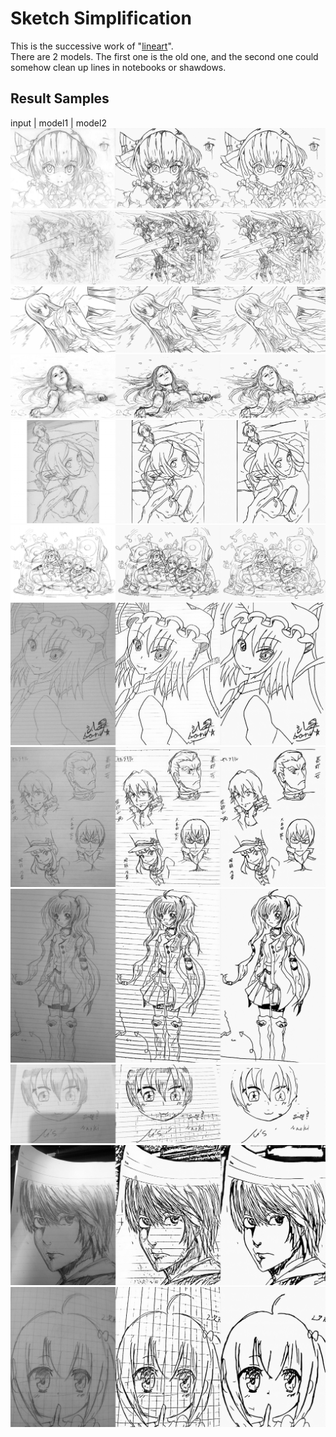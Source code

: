 # Sketch Simplification

This is the successive work of "[lineart](https://github.com/La4La/lineart)".  
There are 2 models. The first one is the old one, and the second one could somehow clean up lines in notebooks or shawdows.

## Result Samples
input | model1 | model2
![test1](https://github.com/La4La/SketchSimplification/blob/master/compare_output/test1.jpg)
![test2](https://github.com/La4La/SketchSimplification/blob/master/compare_output/test2.jpg)
![test3](https://github.com/La4La/SketchSimplification/blob/master/compare_output/test3.jpg)
![test4](https://github.com/La4La/SketchSimplification/blob/master/compare_output/test4.jpg)
![test5](https://github.com/La4La/SketchSimplification/blob/master/compare_output/test5.jpg)
![test6](https://github.com/La4La/SketchSimplification/blob/master/compare_output/test6.jpg)
![test7](https://github.com/La4La/SketchSimplification/blob/master/compare_output/test7.jpg)
![test8](https://github.com/La4La/SketchSimplification/blob/master/compare_output/test8.jpg)
![test9](https://github.com/La4La/SketchSimplification/blob/master/compare_output/test9.jpg)
![test10](https://github.com/La4La/SketchSimplification/blob/master/compare_output/test10.jpg)
![test11](https://github.com/La4La/SketchSimplification/blob/master/compare_output/test11.jpg)
![test12](https://github.com/La4La/SketchSimplification/blob/master/compare_output/test12.jpg)
